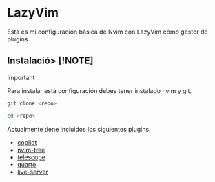 # LazyVim

Esta es mi configuración básica de Nvim con LazyVim como gestor de plugins.

## Instalació> [!NOTE]
> [!IMPORTANT]

Para instalar esta configuración debes tener instalado nvim y git.

```bash
git clone <repo>

cd <repo>
```
Actualmente tiene incluidos los siguientes plugins:

- [copilot](copilot.lua)
- [nvim-tree](nvim-tree.lua)
- [telescope](telescope.lua)
- [quarto](quarto.lua)
- [live-server](live-server.lua)


